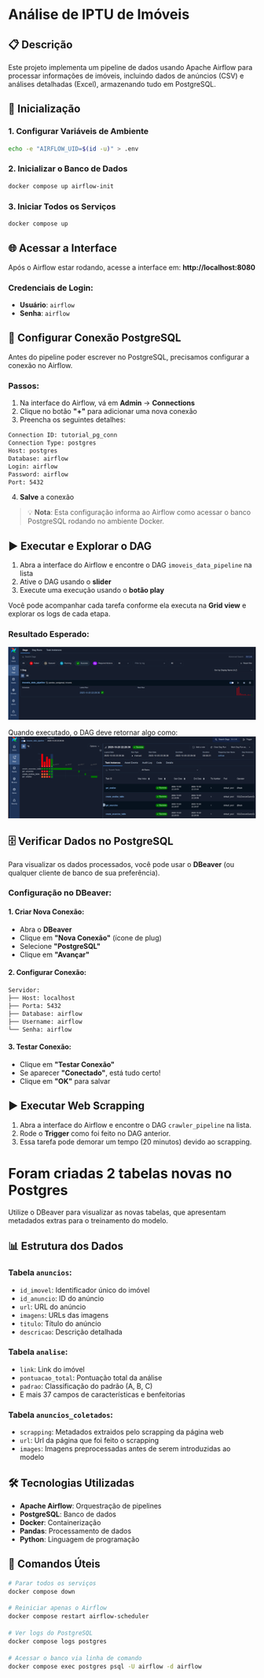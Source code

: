 # Análise de IPTU de Imóveis

## 📋 Descrição

Este projeto implementa um pipeline de dados usando Apache Airflow para processar informações de imóveis, incluindo dados de anúncios (CSV) e análises detalhadas (Excel), armazenando tudo em PostgreSQL.

## 🚀 Inicialização

### 1. Configurar Variáveis de Ambiente

```bash
echo -e "AIRFLOW_UID=$(id -u)" > .env
```

### 2. Inicializar o Banco de Dados

```bash
docker compose up airflow-init
```

### 3. Iniciar Todos os Serviços

```bash
docker compose up
```

## 🌐 Acessar a Interface

Após o Airflow estar rodando, acesse a interface em: **http://localhost:8080**

### Credenciais de Login:
- **Usuário**: `airflow`
- **Senha**: `airflow`

## 🔗 Configurar Conexão PostgreSQL

Antes do pipeline poder escrever no PostgreSQL, precisamos configurar a conexão no Airflow.

### Passos:
1. Na interface do Airflow, vá em **Admin** → **Connections**
2. Clique no botão **"+"** para adicionar uma nova conexão
3. Preencha os seguintes detalhes:

```
Connection ID: tutorial_pg_conn
Connection Type: postgres
Host: postgres
Database: airflow
Login: airflow
Password: airflow
Port: 5432
```

4. **Salve** a conexão

> 💡 **Nota**: Esta configuração informa ao Airflow como acessar o banco PostgreSQL rodando no ambiente Docker.

## ▶️ Executar e Explorar o DAG

1. Abra a interface do Airflow e encontre o DAG `imoveis_data_pipeline` na lista
2. Ative o DAG usando o **slider**
3. Execute uma execução usando o **botão play**

Você pode acompanhar cada tarefa conforme ela executa na **Grid view** e explorar os logs de cada etapa.

### Resultado Esperado:
![Execução do DAG](image/README/1761010528450.png)

Quando executado, o DAG deve retornar algo como:
![Resultado da Execução](image/README/1761010557279.png)

## 🗄️ Verificar Dados no PostgreSQL

Para visualizar os dados processados, você pode usar o **DBeaver** (ou qualquer cliente de banco de sua preferência).

### Configuração no DBeaver:

#### 1. Criar Nova Conexão:
- Abra o **DBeaver**
- Clique em **"Nova Conexão"** (ícone de plug)
- Selecione **"PostgreSQL"**
- Clique em **"Avançar"**

#### 2. Configurar Conexão:
```
Servidor:
├── Host: localhost
├── Porta: 5432
├── Database: airflow
├── Username: airflow
└── Senha: airflow
```

#### 3. Testar Conexão:
- Clique em **"Testar Conexão"**
- Se aparecer **"Conectado"**, está tudo certo!
- Clique em **"OK"** para salvar

## ▶️ Executar Web Scrapping

1. Abra a interface do Airflow e encontre o DAG `crawler_pipeline` na lista.
2. Rode o **Trigger** como foi feito no DAG anterior.
3. Essa tarefa pode demorar um tempo (20 minutos) devido ao scrapping.

# Foram criadas 2 tabelas novas no Postgres

Utilize o DBeaver para visualizar as novas tabelas, que apresentam metadados extras para o treinamento do modelo.

## 📊 Estrutura dos Dados

### Tabela `anuncios`:
- `id_imovel`: Identificador único do imóvel
- `id_anuncio`: ID do anúncio
- `url`: URL do anúncio
- `imagens`: URLs das imagens
- `titulo`: Título do anúncio
- `descricao`: Descrição detalhada

### Tabela `analise`:
- `link`: Link do imóvel
- `pontuacao_total`: Pontuação total da análise
- `padrao`: Classificação do padrão (A, B, C)
- E mais 37 campos de características e benfeitorias

### Tabela `anuncios_coletados`:
- `scrapping`: Metadados extraidos pelo scrapping da página web
- `url`: Url da página que foi feito o scrapping
- `images`: Imagens preprocessadas antes de serem introduzidas ao modelo

## 🛠️ Tecnologias Utilizadas

- **Apache Airflow**: Orquestração de pipelines
- **PostgreSQL**: Banco de dados
- **Docker**: Containerização
- **Pandas**: Processamento de dados
- **Python**: Linguagem de programação

## 📝 Comandos Úteis

```bash
# Parar todos os serviços
docker compose down

# Reiniciar apenas o Airflow
docker compose restart airflow-scheduler

# Ver logs do PostgreSQL
docker compose logs postgres

# Acessar o banco via linha de comando
docker compose exec postgres psql -U airflow -d airflow
```